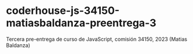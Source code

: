 # coderhouse-js-34150-matiasbaldanza-preentrega-3
Tercera pre-entrega de curso de JavaScript, comisión 34150, 2023 (Matias Baldanza)

